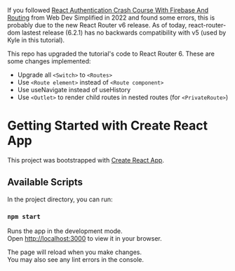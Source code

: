 If you followed [React Authentication Crash Course With Firebase And Routing](https://www.youtube.com/watch?v=PKwu15ldZ7k) from Web Dev Simplified in 2022 and found some errors, this is probably due to the new React Router v6 release. As of today, react-router-dom lastest release (6.2.1) has no backwards compatibility with v5 (used by Kyle in this tutorial).

This repo has upgraded the tutorial's code to React Router 6. These are some changes implemented:
 - Upgrade all `<Switch>` to `<Routes>`
 - Use `<Route element>` instead of `<Route component>`
 - Use useNavigate instead of useHistory
 - Use `<Outlet>` to render child routes in nested routes (for `<PrivateRoute>`)


# Getting Started with Create React App

This project was bootstrapped with [Create React App](https://github.com/facebook/create-react-app).

## Available Scripts

In the project directory, you can run:

### `npm start`

Runs the app in the development mode.\
Open [http://localhost:3000](http://localhost:3000) to view it in your browser.

The page will reload when you make changes.\
You may also see any lint errors in the console.
